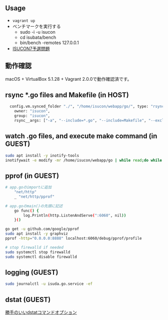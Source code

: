 ## Usage
- `vagrant up`
- ベンチマークを実行する
  - sudo -i -u isucon
  - cd isubata/bench
  - bin/bench -remotes 127.0.0.1
- [ISUCON7予選問題](https://github.com/isucon/isucon7-qualify)


## 動作確認
macOS + VirtualBox 5.1.28 + Vagrant 2.0.0で動作確認済です。


## rsync *.go files and Makefile (in HOST)
```sh
  config.vm.synced_folder "./", "/home/isucon/webapp/go/", type: "rsync",
    owner: "isucon",
    group: "isucon",
    rsync__args: ["-a", "--include=*.go", "--include=Makefile", "--exclude=*"]
```


## watch .go files, and execute make command (in GUEST)
```sh
sudo apt install -y inotify-tools
inotifywait -e modify -mr /home/isucon/webapp/go | while read;do while read -t 0.5;do :;done;make -C /home/isucon/webapp/go ;done
```


## pprof (in GUEST)
```sh
# app.goのimportに追加
    "net/http"
    _ "net/http/pprof"
    
# app.goのmain()の先頭に記述
    go func() {
        log.Println(http.ListenAndServe(":6060", nil))
    }()
```

```sh
go get -u github.com/google/pprof
sudo apt install -y graphviz
pprof -http="0.0.0.0:8888" localhost:6060/debug/pprof/profile

# stop firewalld if needed
sudo systemctl stop firewalld
sudo systemctl disable firewalld
```


## logging (GUEST)
```sh
sudo journalctl -u isuda.go.service -ef
```


## dstat (GUEST)
[勝手のいいdstatコマンドオプション](https://blog.masu-mi.me/post/2015/02/28/dstat_options/)
